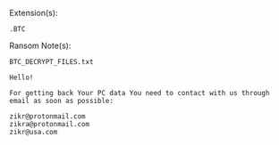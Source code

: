 Extension(s): 
```
.BTC
```
Ransom Note(s): 
```
BTC_DECRYPT_FILES.txt
``` 
```
Hello!

For getting back Your PC data You need to contact with us through email as soon as possible:

zikr@protonmail.com
zikra@protonmail.com
zikr@usa.com
```
